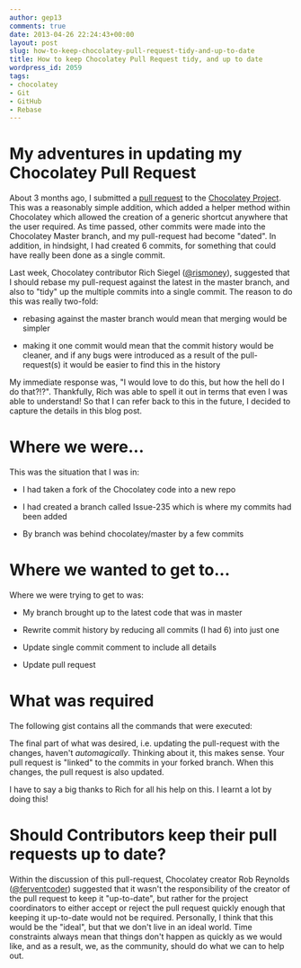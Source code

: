 ```yaml
---
author: gep13
comments: true
date: 2013-04-26 22:24:43+00:00
layout: post
slug: how-to-keep-chocolatey-pull-request-tidy-and-up-to-date
title: How to keep Chocolatey Pull Request tidy, and up to date
wordpress_id: 2059
tags:
- chocolatey
- Git
- GitHub
- Rebase
---
```


# My adventures in updating my Chocolatey Pull Request


About 3 months ago, I submitted a [pull request](https://github.com/chocolatey/chocolatey/pull/238) to the [Chocolatey Project](https://github.com/chocolatey/chocolatey).  This was a reasonably simple addition, which added a helper method within Chocolatey which allowed the creation of a generic shortcut anywhere that the user required.  As time passed, other commits were made into the Chocolatey Master branch, and my pull-request had become "dated".  In addition, in hindsight, I had created 6 commits, for something that could have really been done as a single commit.

Last week, Chocolatey contributor Rich Siegel ([@rismoney](https://twitter.com/rismoney)), suggested that I should rebase my pull-request against the latest in the master branch, and also to "tidy" up the multiple commits into a single commit.  The reason to do this was really two-fold:



	
  * rebasing against the master branch would mean that merging would be simpler

	
  * making it one commit would mean that the commit history would be cleaner, and if any bugs were introduced as a result of the pull-request(s) it would be easier to find this in the history


My immediate response was, "I would love to do this, but how the hell do I do that?!?".  Thankfully, Rich was able to spell it out in terms that even I was able to understand!  So that I can refer back to this in the future, I decided to capture the details in this blog post.


# Where we were...


This was the situation that I was in:



	
  * I had taken a fork of the Chocolatey code into a new repo

	
  * I had created a branch called Issue-235 which is where my commits had been added

	
  * By branch was behind chocolatey/master by a few commits




# Where we wanted to get to...


Where we were trying to get to was:



	
  * My branch brought up to the latest code that was in master

	
  * Rewrite commit history by reducing all commits (I had 6) into just one

	
  * Update single commit comment to include all details

	
  * Update pull request




# What was required


The following gist contains all the commands that were executed:



The final part of what was desired, i.e. updating the pull-request with the changes, haven't _automagically_.  Thinking about it, this makes sense.  Your pull request is "linked" to the commits in your forked branch.  When this changes, the pull request is also updated.

I have to say a big thanks to Rich for all his help on this.  I learnt a lot by doing this!


# Should Contributors keep their pull requests up to date?


Within the discussion of this pull-request, Chocolatey creator Rob Reynolds ([@ferventcoder](https://twitter.com/ferventcoder)) suggested that it wasn't the responsibility of the creator of the pull request to keep it "up-to-date", but rather for the project coordinators to either accept or reject the pull request quickly enough that keeping it up-to-date would not be required.  Personally, I think that this would be the "ideal", but that we don't live in an ideal world.  Time constraints always mean that things don't happen as quickly as we would like, and as a result, we, as the community, should do what we can to help out.
